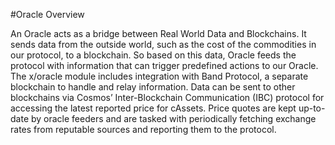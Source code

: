 #Oracle Overview


An Oracle acts as a bridge between Real World Data and Blockchains. It sends data from the outside world, such as the cost of the commodities in our protocol, to a blockchain. So based on this data, Oracle feeds the protocol with information that can trigger predefined actions to our Oracle.
The x/oracle module includes integration with Band Protocol, a separate blockchain to handle and relay information. Data can be sent to other blockchains via Cosmos’ Inter-Blockchain Communication (IBC) protocol for accessing the latest reported price for cAssets. Price quotes are kept up-to-date by oracle feeders and are tasked with periodically fetching exchange rates from reputable sources and reporting them to the protocol.
